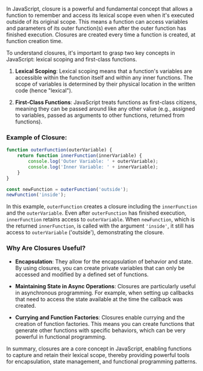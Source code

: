 In JavaScript, closure is a powerful and fundamental concept that allows a function to remember and access its lexical scope even when it's executed outside of its original scope. This means a function can access variables and parameters of its outer function(s) even after the outer function has finished execution. Closures are created every time a function is created, at function creation time.


To understand closures, it's important to grasp two key concepts in JavaScript: lexical scoping and first-class functions.


1. **Lexical Scoping**: Lexical scoping means that a function's variables are accessible within the function itself and within any inner functions. The scope of variables is determined by their physical location in the written code (hence "lexical").

2. **First-Class Functions**: JavaScript treats functions as first-class citizens, meaning they can be passed around like any other value (e.g., assigned to variables, passed as arguments to other functions, returned from functions).


### Example of Closure:

```javascript
function outerFunction(outerVariable) {
    return function innerFunction(innerVariable) {
        console.log('Outer Variable: ' + outerVariable);
        console.log('Inner Variable: ' + innerVariable);
    }
}

const newFunction = outerFunction('outside');
newFunction('inside');
```

In this example, `outerFunction` creates a closure including the `innerFunction` and the `outerVariable`. Even after `outerFunction` has finished execution, `innerFunction` retains access to `outerVariable`. When `newFunction`, which is the returned `innerFunction`, is called with the argument `'inside'`, it still has access to `outerVariable` ('outside'), demonstrating the closure.


### Why Are Closures Useful?

- **Encapsulation**: They allow for the encapsulation of behavior and state. By using closures, you can create private variables that can only be accessed and modified by a defined set of functions.

- **Maintaining State in Async Operations**: Closures are particularly useful in asynchronous programming. For example, when setting up callbacks that need to access the state available at the time the callback was created.

- **Currying and Function Factories**: Closures enable currying and the creation of function factories. This means you can create functions that generate other functions with specific behaviors, which can be very powerful in functional programming.


In summary, closures are a core concept in JavaScript, enabling functions to capture and retain their lexical scope, thereby providing powerful tools for encapsulation, state management, and functional programming patterns.